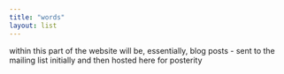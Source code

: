 ```yaml
---
title: "words"
layout: list
---
```


within this part of the website will be, essentially, blog posts - sent to the mailing list initially and then hosted here for posterity

